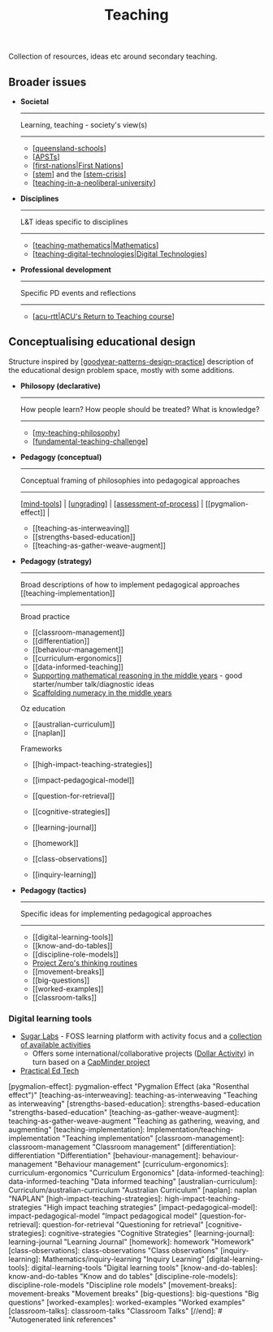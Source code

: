 ﻿---
title: 'Teaching '
---
Collection of resources, ideas etc around secondary teaching.

## Broader issues

<div class="grid cards" markdown>

- __Societal__

    ---

    Learning, teaching - society's view(s)

    ---

    - [[queensland-schools]]
    - [[APSTs]]
    - [[first-nations|First Nations]]
    - [[stem]] and the [[stem-crisis]]
    - [[teaching-in-a-neoliberal-university]]

- __Disciplines__

    ---

    L&T ideas specific to disciplines

    ---

    - [[teaching-mathematics|Mathematics]]
    - [[teaching-digital-technologies|Digital Technologies]]

- __Professional development__

    ---

    Specific PD events and reflections

    ---

    - [[acu-rtt|ACU's Return to Teaching course]]

</div>

## Conceptualising educational design

Structure inspired by [[goodyear-patterns-design-practice]] description of the educational design problem space, mostly with some additions.

<div class="grid cards" markdown>

- __Philosopy (declarative)__

    ---

    How people learn? How people should be treated? What is knowledge?

    ---

    - [[my-teaching-philosophy]]
    - [[fundamental-teaching-challenge]]

- __Pedagogy (conceptual)__

    ---

    Conceptual framing of philosophies into pedagogical approaches

    ---

    [[mind-tools]] | [[ungrading]] | [[assessment-of-process]] | [[pygmalion-effect]] |

    - [[teaching-as-interweaving]]
    - [[strengths-based-education]]
    - [[teaching-as-gather-weave-augment]]

- __Pedagogy (strategy)__

    ---

    Broad descriptions of how to implement pedagogical approaches [[teaching-implementation]]

    ---

    Broad practice

    - [[classroom-management]]
    - [[differentiation]]
    - [[behaviour-management]]
    - [[curriculum-ergonomics]]
    - [[data-informed-teaching]]
    - [Supporting mathematical reasoning in the middle years](http://www.mathseducation.org.au/online-resources/introducing-the-rmfii-resources/) - good starter/number talk/diagnostic ideas
    - [Scaffolding numeracy in the middle years](https://www.education.vic.gov.au/school/teachers/teachingresources/discipline/maths/assessment/Pages/scaffoldnum.aspx)

    Oz education

    - [[australian-curriculum]]
    - [[naplan]]

    Frameworks

    - [[high-impact-teaching-strategies]]
    - [[impact-pedagogical-model]]

    - [[question-for-retrieval]]
    - [[cognitive-strategies]]
    - [[learning-journal]]
    - [[homework]]
    - [[class-observations]]
    - [[inquiry-learning]]

- __Pedagogy (tactics)__

    ---

    Specific ideas for implementing pedagogical approaches

    ---

    - [[digital-learning-tools]]
    - [[know-and-do-tables]]
    - [[discipline-role-models]]
    - [Project Zero's thinking routines](https://pz.harvard.edu/thinking-routines)
    - [[movement-breaks]]
    - [[big-questions]]
    - [[worked-examples]]
    - [[classroom-talks]]


</div>

### Digital learning tools

- [Sugar Labs](https://www.sugarlabs.org/) - FOSS learning platform with activity focus and a [collection of available activities](https://activities.sugarlabs.org/en-US/sugar/) 
  - Offers some international/collaborative projects ([Dollar Activity](https://try.sugarizer.org/activities/DollarStreet.activity/index.html?aid=a342be3c-6eaa-4466-90ea-5cfea5005503&a=org.olpcfrance.DollarStreet&n=Dollar%20Street)) in turn based on a [CapMinder project](https://www.gapminder.org/dollar-street)
- [Practical Ed Tech](https://practicaledtech.com/)



[//begin]: # "Autogenerated link references for markdown compatibility"
[queensland-schools]: Digital_Technologies/queensland-schools "Queensland Schools"
[APSTs]: apsts "Australian Professional Standards for Teachers"
[first-nations|First Nations]: first-nations "First Nations"
[stem]: stem "STEM"
[stem-crisis]: ../Society/stem-crisis "STEM Crisis"
[teaching-in-a-neoliberal-university]: teaching-in-a-neoliberal-university "Teaching in a neo-liberal university"
[teaching-mathematics|Mathematics]: Mathematics/teaching-mathematics "Teaching Mathematics"
[teaching-digital-technologies|Digital Technologies]: Digital_Technologies/teaching-digital-technologies "Teaching Digital Technologies"
[acu-rtt|ACU's Return to Teaching course]: RTT/acu-rtt "ACU's Return to Teaching course"
[goodyear-patterns-design-practice]: ../Paper-Summaries/goodyear-patterns-design-practice "Patterns, pattern languages and design practice"
[my-teaching-philosophy]: my-teaching-philosophy "My Teaching Philosophy"
[fundamental-teaching-challenge]: fundamental-teaching-challenge "The fundamental challenge to teaching"
[mind-tools]: mind-tools "Mind Tools (and Mindstorms)"
[ungrading]: ungrading "Ungrading"
[assessment-of-process]: Assessment/assessment-of-process "Assessment of process"
[pygmalion-effect]: pygmalion-effect "Pygmalion Effect (aka "Rosenthal effect")"
[teaching-as-interweaving]: teaching-as-interweaving "Teaching as interweaving"
[strengths-based-education]: strengths-based-education "strengths-based-education"
[teaching-as-gather-weave-augment]: teaching-as-gather-weave-augment "Teaching as gathering, weaving, and augmenting"
[teaching-implementation]: Implementation/teaching-implementation "Teaching implementation"
[classroom-management]: classroom-management "Classroom management"
[differentiation]: differentiation "Differentiation"
[behaviour-management]: behaviour-management "Behaviour management"
[curriculum-ergonomics]: curriculum-ergonomics "Curriculum Ergonomics"
[data-informed-teaching]: data-informed-teaching "Data informed teaching"
[australian-curriculum]: Curriculum/australian-curriculum "Australian Curriculum"
[naplan]: naplan "NAPLAN"
[high-impact-teaching-strategies]: high-impact-teaching-strategies "High impact teaching strategies"
[impact-pedagogical-model]: impact-pedagogical-model "Impact pedagogical model"
[question-for-retrieval]: question-for-retrieval "Questioning for retrieval"
[cognitive-strategies]: cognitive-strategies "Cognitive Strategies"
[learning-journal]: learning-journal "Learning Journal"
[homework]: homework "Homework"
[class-observations]: class-observations "Class observations"
[inquiry-learning]: Mathematics/inquiry-learning "Inquiry Learning"
[digital-learning-tools]: digital-learning-tools "Digital learning tools"
[know-and-do-tables]: know-and-do-tables "Know and do tables"
[discipline-role-models]: discipline-role-models "Discipline role models"
[movement-breaks]: movement-breaks "Movement breaks"
[big-questions]: big-questions "Big questions"
[worked-examples]: worked-examples "Worked examples"
[classroom-talks]: classroom-talks "Classroom Talks"
[//end]: # "Autogenerated link references"